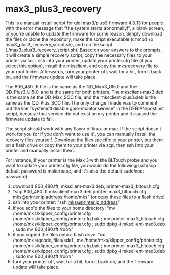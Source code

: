# max3_plus3_recovery
This is a manual install script for qidi max3/plus3 firmware 4.3.13 for people with the error message that "the system starts abnormally!", a blank screen, or you're unable to update the firmware for some reason. Simply download the files or clone the repository, make the script executable (chmod +x max3_plus3_recovery_script.sh), and run the script (./max3_plus3_recovery_script.sh). Based on your answers to the prompts, it will create a simple recovery script, copy the necessary files to your printer via scp, ssh into your printer, update your printer.cfg file (if you select this option), install the mksclient, and copy the mksrecovery file to your root folder. Afterwards, turn your printer off, wait for a bit, turn it back on, and the firmware update will take place. 

The 800_480.tft file is the same as the QD_Max3_UI5.0 and the QD_Plus3_UI5.0, and is the same for both printers. The mksclient-max3.deb is the same as the QD_Max_SOC file, and the mksclient-plus3.deb is the same as the QD_Plus_SOC file. The only change I made was to comment out the line "systemctl disable gpio-monitor.service" in the DEBIAN/postinst script, because that service did not exist on my printer and it caused the firmware update to fail. 

The script should work with any flavor of linux or mac. If the script doesn't work for you (or if you don't want to use it), you can manually install the recovery files yourself. Download the files specific to your printer, put them on a flash drive or copy them to your printer via scp, then ssh into your printer and manually install them. 

For instance, if your printer is the Max 3 with the BLTouch probe and you want to update your printer.cfg file, you would do the following (ssh/scp default password is makerbase, and it's also the default sudo/root password):
1. download 800_480.tft, mksclient-max3.deb, printer-max3_bltouch.cfg
2. "scp 800_480.tft mksclient-max3.deb printer-max3_bltouch.cfg mks@printer.ip.address:/home/mks" (or copy these files to a flash drive)
3. ssh into your printer: "ssh mks@printer.ip.address"
4. if you scp'd the files to your home directory: "mv /home/mks/klipper_config/printer.cfg /home/mks/klipper_config/printer.cfg.bak ; mv printer-max3_bltouch.cfg /home/mks/klipper_config/printer.cfg ; sudo dpkg -i mksclient-max3.deb ; sudo mv 800_480.tft /root/"
5. if you copied the files onto a flash drive: "cd /home/mks/gcode_files/sda1 ; mv /home/mks/klipper_config/printer.cfg /home/mks/klipper_config/printer.cfg.bak ; mv printer-max3_bltouch.cfg /home/mks/klipper_config/printer.cfg ; sudo dpkg -i mksclient-max3.deb ; sudo mv 800_480.tft /root/"
6. turn your printer off, wait for a bit, turn it back on, and the firmware update will take place. 
